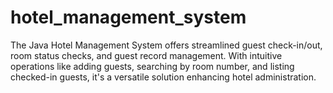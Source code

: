 # hotel_management_system
The Java Hotel Management System offers streamlined guest check-in/out, room status checks, and guest record management. With intuitive operations like adding guests, searching by room number, and listing checked-in guests, it's a versatile solution enhancing hotel administration.
